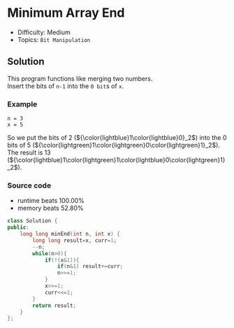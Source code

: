 # Minimum Array End
- Difficulty: Medium
- Topics: `Bit Manipulation`

<!-- ## Data Structure
``` cpp
``` -->

## Solution
This program functions like merging two numbers.  
Insert the bits of `n-1` into the `0 bit`s of `x`.
### Example
```plain
n = 3
x = 5
```
So we put the bits of 2 (${\color{lightblue}1\color{lightblue}0}_2$) into the 0 bits of 5 (${\color{lightgreen}1\color{lightgreen}0\color{lightgreen}1}_2$). The result is 13 (${\color{lightblue}1\color{lightgreen}1\color{lightblue}0\color{lightgreen}1}_2$).  

### Source code
- runtime beats 100.00%
- memory beats 52.80%
``` cpp
class Solution {
public:
    long long minEnd(int n, int x) {
        long long result=x, curr=1;
        --n;
        while(n>0){
            if(!(x&1)){
                if(n&1) result+=curr;
                n>>=1;
            }
            x>>=1;
            curr<<=1;
        }
        return result;
    }
};
```

<!-- ## Improving
### source code
- runtime beats 
- memory beats 
``` cpp
``` -->